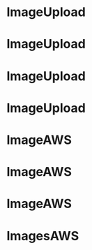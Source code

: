 # ImageUpload
# ImageUpload
# ImageUpload
# ImageUpload
# ImageAWS
# ImageAWS
# ImageAWS
# ImagesAWS
